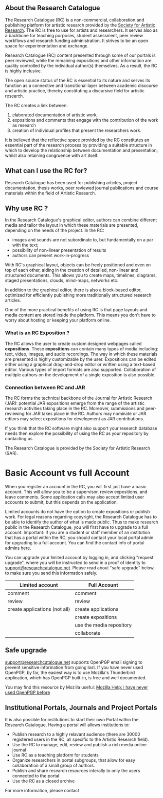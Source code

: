 ## About the Research Catalogue

The Research Catalogue (RC) is a non-commercial, collaboration and publishing platform for artistic research provided by the <a href="https://societyforartisticresearch.org" title="SAR website" target="_blank">Society for Artistic Research</a>. The RC is free to use for artists and researchers. It serves also as a backbone for teaching purposes, student assessment, peer review workflows and research funding administration. It strives to be an open space for experimentation and exchange. 

Research Catalogue (RC) content presented through some of our portals is peer reviewed, while the remaining expositions and other information are quality controlled by the individual author(s) themselves. As a result, the RC is highly inclusive. 

The open source status of the RC is essential to its nature and serves
its function as a connective and transitional layer between academic
discourse and artistic practice, thereby constituting a discursive
field for artistic research.

The RC creates a link between:

1. elaborated documentation of artistic work,
2. expositions and comments that engage with the contribution of the work as research
3. creation of individual profiles that present the researchers work.

It is believed that the reflective space provided by the RC
constitutes an essential part of the research process by providing a
suitable structure in which to develop the relationship between
documentation and presentation, whilst also retaining congruence with
art itself.

## What can I use the RC for?

Research Catalogue has been used for publishing articles, project documentation, thesis works, peer reviewed journal publications and course materials within the field of Artistic Research.

## Why use RC ?

In the Research Catalogue's graphical editor, authors can combine different media and tailor the layout in which these materials are presented, depending on the needs of the project. In the RC:

* images and sounds are not subordinate to, but fundamentally on a par with the text;
* possibility of non-linear presentation of results
* authors can present work-in-progress

 
 With RC's graphical layout, objects can be freely positioned and even on top of each other, aiding in the creation of detailed, non-linear and structured documents. This allows you to create maps, timelines, diagrams, staged presentations, clouds, mind-maps, networks etc.

In addition to the graphical editor, there is also a block-based editor, optimized for efficiently publishing more traditionally structured research articles.

One of the more practical benefits of using RC is that page layouts and media content are stored inside the platform. This means you don't have to worry about hosting or keeping your platform online. 

### What is an RC Exposition ?

The RC allows the user to create custom designed webpages called
__expositions__. These __expositions__ can contain many types of media
including: text, video, images, and audio recordings.  The way in
which these materials are presented is highly customizable by the
user. Expositions can be edited either using a graphical
drag-and-drop editor or written using a text-based editor. Various
types of import formats are also supported. Collaboration of multiple
authors on the development of a single exposition is also possible.

### Connection between RC and JAR

The RC forms the technical backbone of the Journal for Artistic
Research (JAR): potential JAR expositions emerge from the range of the
artistic research activities taking place in the RC. Moreover,
submissions and peer-reviewing for JAR takes place in the RC. Authors
may nominate or JAR editors may select expositions for development as
JAR contributions.

If you think that the RC software might also support your research
database needs then explore the possibility of using the RC as your
repository by contacting us.

The Research Catalogue is provided by the Society for Artistic
Research (SAR).

# Basic Account vs full Account

When you register an account in the RC, you will first just have a basic
account. This will allow you to be a supervisor, review expositions, and leave
comments. Some application calls may also accept limited user accounts to
submit, but this depends on the application. 

Limited accounts do not have the option to create expositions or publish work.
For legal reasons regarding copyright, the Research Catalogue has to be able to
identify the author of what is made public. Thus to make research public in the
Research Catalogue, you will first have to upgrade to a full account. <span
class="red">Important: if you are a student or staff member of an institution
that has a portal within the RC, you should contact your local portal admin for
upgrading to a full account. You can find the contact info of portal admins 
<a
href="https://www.researchcatalogue.net/view/1369076/1369075">here</a>.</span>


You can upgrade your limited account by logging in, and clicking "request
upgrade", where you will be instructed to send in a proof of identity to
support@researchcatalogue.net. Please read about "safe upgrade" below, to make sure
you send this information safely.

| **Limited account**           | **Full Account**         |
|-------------------------------|--------------------------|
| comment                       | comment                  |
| review                        | review                   |
| create applications (not all) | create applications      |
|                               | create expositions       |
|                               | use the media repository |
|                               | collaborate              |

## Safe upgrade 

[support@researchcatalogue.net](mailto:support@researchcatalogue.net "mail user support") supports OpenPGP email signing to prevent
sensitive information from going lost. If you have never used OpenPGP, by far,
the easiest way is to use Mozilla's Thunderbird application, which has OpenPGP
built-in, is free and well documented.

You may find this resource by Mozilla useful:
[Mozilla Help: I have never used OpenPGP before](https://support.mozilla.org/en-US/kb/openpgp-thunderbird-howto-and-faq#w_i-have-never-used-openpgp-with-thunderbird-before-how-do-i-setup-openpgp)

## Institutional Portals, Journals and Project Portals

It is also possible for institutions to start their own Portal within the Research Catalogue. 
Having a portal will allows institutions to:

- Publish research to a highly relavant audience (there are 30000 registered users in the RC, all specific to the Artistic Research field).
- Use the RC to manage, edit, review and publish a rich media online journal 
- Use RC as a teaching platform for students
- Organize researchers in portal subgroups, that allow for easy collaboration of a small group of authors.
- Publish and share research resources interally to only the users connected to the portal
- Use the RC as a closed archive

For more information, please contact 







